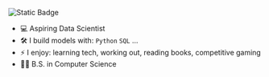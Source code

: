 ![Static Badge](https://img.shields.io/badge/hello%2C-world!-blue)

- :computer: Aspiring Data Scientist
- :hammer_and_wrench: I build models with: `Python` `SQL` ...
- ⚡ I enjoy: learning tech, working out, reading books, competitive gaming
- :student: B.S. in Computer Science

<!--
- ✨
- 🔭 I’m currently working on ...
- 🌱 I’m currently learning ...
- 👯 I’m looking to collaborate on ...
- 🤔 I’m looking for help with ...
- 💬 Ask me about ...
- 📫 How to reach me: ...
- 😄 Pronouns: ...
- ⚡ Fun fact: ...
-->
